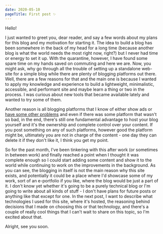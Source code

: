 ```yaml
---
date: 2020-05-10
pageTitle: First post ✨
---
```


Hello!

I just wanted to greet you, dear reader, and say a few words about my plans for this blog and my motivation for starting it. 
The idea to build a blog has been somewhere in the back of my head for a long time (because another blog is what the world needs the most right now, right?) but I never had time or energy to set it up. With the quarantine, however, I have found some spare time on my hands saved on commuting and here we are. Now, you might ask, why go through all the trouble of setting up a standalone web-site for a simple blog while there are plenty of blogging platforms out there. Well, there are a few reasons for that and the main one is because I wanted to apply my knowledge and experience to build a lightweight, minimalistic, accessible, and performant site and maybe learn a thing or two in the process. I was curious about new tools that became available lately and wanted to try some of them.

Another reason is all blogging platforms that I know of either show ads or [have some other problems](https://medium.com/@nikitonsky/medium-is-a-poor-choice-for-blogging-bb0048d19133) and even if there was some platform that wasn't so bad, in the end, there's still one fundamental advantage to host your blog yourself and it's the ownership and complete control over your content. If you post something on any of such platforms, however good the platform might be, ultimately you are not in charge of the content - one day they can delete it if they don't like it, I think you get my point.

So for the past month, I've been tinkering with this after work (or sometimes in between work) and finally reached a point when I thought it was complete enough so I could start adding some content and show it to the world while continuing to work on the improvements in the background. As you can see, the blogging in itself is not the main reason why this site exists, and potentially it could be a place where I'd showcase some of my work, sort of an e-portfolio if you like, where the blog would be just a part of it. I don't know yet whether it's going to be a purely technical blog or I'm going to write about all kinds of stuff - I don't have plans for future posts or anything like that except for one. In the next post, I want to describe what technologies I used for this site, where it's hosted, the reasoning behind decisions that I made on choosing this or that technology, and there's a couple of really cool things that I can't wait to share on this topic, so I'm excited about that. 

Alright, see you soon.